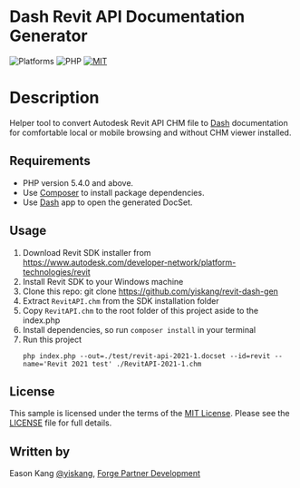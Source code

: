 # Dash Revit API Documentation Generator

![Platforms](https://img.shields.io/badge/platform-Windows|MacOS-lightgray.svg)
![PHP](https://img.shields.io/badge/PHP-7.3-blue.svg)
[![MIT](https://img.shields.io/badge/License-MIT-blue.svg)](http://opensource.org/licenses/MIT)

# Description

Helper tool to convert Autodesk Revit API CHM file to [Dash](http://kapeli.com/) documentation for comfortable local or mobile browsing and without CHM viewer installed.

## Requirements

- PHP version 5.4.0 and above.
- Use [Composer](http://getcomposer.org/) to install package dependencies.
- Use [Dash](http://kapeli.com/) app to open the generated DocSet.

## Usage

1. Download Revit SDK installer from https://www.autodesk.com/developer-network/platform-technologies/revit
2. Install Revit SDK to your Windows machine
3. Clone this repo: git clone https://github.com/yiskang/revit-dash-gen
4. Extract `RevitAPI.chm` from the SDK installation folder
5. Copy `RevitAPI.chm` to the root folder of this project aside to the index.php
6. Install dependencies, so run `composer install` in your terminal
7. Run this project
    ```
    php index.php --out=./test/revit-api-2021-1.docset --id=revit --name='Revit 2021 test' ./RevitAPI-2021-1.chm
    ```

## License

This sample is licensed under the terms of the [MIT License](http://opensource.org/licenses/MIT). Please see the [LICENSE](LICENSE) file for full details.

## Written by

Eason Kang [@yiskang](https://twitter.com/yiskang), [Forge Partner Development](http://forge.autodesk.com)